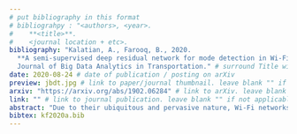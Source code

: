 ```yaml
---
# put bibliography in this format
# bibliograhpy : "<authors>, <year>.
#    **<title>**.
#    <journal location + etc>.
bibliography: "Kalatian, A., Farooq, B., 2020.
  **A semi-supervised deep residual network for mode detection in Wi-Fi signals**.
  Journal of Big Data Analytics in Transportation." # surround Title with **<title>**
date: 2020-08-24 # date of publication / posting on arXiv
preview: jbdt.jpg # link to paper/journal thumbnail. leave blank "" if not applicable
arxiv: "https://arxiv.org/abs/1902.06284" # link to arXiv. leave blank "" if not applicable
link: "" # link to journal publication. leave blank "" if not applicable
abstract: "Due to their ubiquitous and pervasive nature, Wi-Fi networks have the potential to collect large-scale, low-cost, and disaggregate data on multimodal transportation. In this study, we develop a semi-supervised deep residual network (ResNet) framework to utilize Wi-Fi communications obtained from smartphones for the purpose of transportation mode detection. This framework is evaluated on data collected by Wi-Fi sensors located in a congested urban area in downtown Toronto. To tackle the intrinsic difficulties and costs associated with labelled data collection, we utilize ample amount of easily collected low-cost unlabelled data by implementing the semi-supervised part of the framework. By incorporating a ResNet architecture as the core of the framework, we take advantage of the high-level features not considered in the traditional machine learning frameworks. The proposed framework shows a promising performance on the collected data, with a prediction accuracy of 81.8% for walking, 82.5% for biking and 86.0% for the driving mode."
bibtex: kf2020a.bib
---
```

